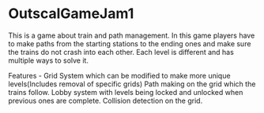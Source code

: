 # OutscalGameJam1


This is a game about train and path management.
In this game players have to make paths from the starting stations to the ending ones and make sure the trains do not crash into each other.
Each level is different and has multiple ways to solve it. 

Features - 
Grid System which can be modified to make more unique levels(Includes removal of specific grids)
Path making on the grid which the trains follow.
Lobby system with levels being locked and unlocked when previous ones are complete.
Collision detection on the grid.
